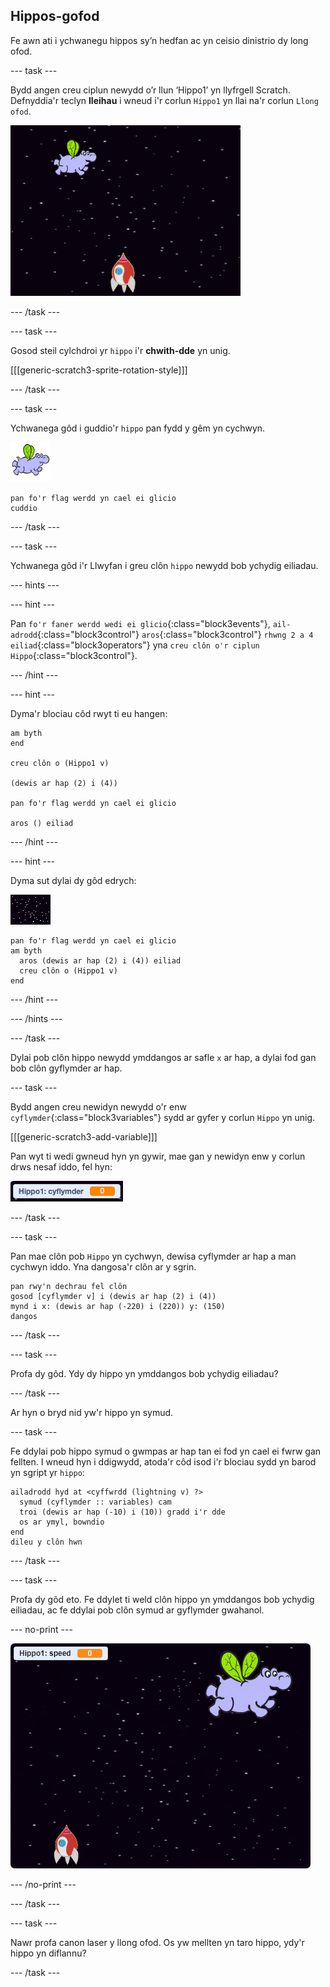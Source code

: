 ## Hippos-gofod

Fe awn ati i ychwanegu hippos sy’n hedfan ac yn ceisio dinistrio dy long ofod.

--- task ---

Bydd angen creu ciplun newydd o’r llun ‘Hippo1’ yn llyfrgell Scratch. Defnyddia'r teclyn **lleihau** i wneud i'r corlun `Hippo1` yn llai na'r corlun `Llong ofod`.

![sgrinlun](images/invaders-hippo.png)

--- /task ---

--- task ---

Gosod steil cylchdroi yr `hippo` i'r **chwith-dde** yn unig.

[[[generic-scratch3-sprite-rotation-style]]]

--- /task ---

--- task ---

Ychwanega gôd i guddio'r `hippo` pan fydd y gêm yn cychwyn.

![corlun hippo](images/hippo-sprite.png)

```blocks3
pan fo'r flag werdd yn cael ei glicio
cuddio
```

--- /task ---

--- task ---

Ychwanega gôd i'r Llwyfan i greu clôn `hippo` newydd bob ychydig eiliadau.

--- hints ---


--- hint ---

Pan `fo'r faner werdd wedi ei glicio`{:class="block3events"}, `ail-adrodd`{:class="block3control"} `aros`{:class="block3control"} `rhwng 2 a 4 eiliad`{:class="block3operators"} yna `creu clôn o'r ciplun Hippo`{:class="block3control"}.

--- /hint ---

--- hint ---

Dyma'r blociau côd rwyt ti eu hangen:

```blocks3
am byth
end

creu clôn o (Hippo1 v)

(dewis ar hap (2) i (4))

pan fo'r flag werdd yn cael ei glicio

aros () eiliad
```

--- /hint ---

--- hint ---

Dyma sut dylai dy gôd edrych:

![corlun llwyfan](images/stage-sprite.png)

```blocks3
pan fo'r flag werdd yn cael ei glicio
am byth 
  aros (dewis ar hap (2) i (4)) eiliad
  creu clôn o (Hippo1 v)
end
```

--- /hint ---

--- /hints ---

--- /task ---

Dylai pob clôn hippo newydd ymddangos ar safle `x` ar hap, a dylai fod gan bob clôn gyflymder ar hap.

--- task ---

Bydd angen creu newidyn newydd o'r enw `cyflymder`{:class="block3variables"} sydd ar gyfer y corlun `Hippo` yn unig.

[[[generic-scratch3-add-variable]]]

Pan wyt ti wedi gwneud hyn yn gywir, mae gan y newidyn enw y corlun drws nesaf iddo, fel hyn:

![sgrinlun](images/invaders-var-test.png)

--- /task ---

--- task ---

Pan mae clôn pob `Hippo` yn cychwyn, dewisa cyflymder ar hap a man cychwyn iddo. Yna dangosa'r clôn ar y sgrin.

```blocks3
pan rwy'n dechrau fel clôn
gosod [cyflymder v] i (dewis ar hap (2) i (4))
mynd i x: (dewis ar hap (-220) i (220)) y: (150)
dangos
```

--- /task ---

--- task ---

Profa dy gôd. Ydy dy hippo yn ymddangos bob ychydig eiliadau?

--- /task ---

Ar hyn o bryd nid yw'r hippo yn symud.

--- task ---

Fe ddylai pob hippo symud o gwmpas ar hap tan ei fod yn cael ei fwrw gan fellten. I wneud hyn i ddigwydd, atoda'r côd isod i'r blociau sydd yn barod yn sgript yr `hippo`:

```blocks3
ailadrodd hyd at <cyffwrdd (lightning v) ?> 
  symud (cyflymder :: variables) cam
  troi (dewis ar hap (-10) i (10)) gradd i'r dde
  os ar ymyl, bowndio
end
dileu y clôn hwn
```

--- /task ---

--- task ---

Profa dy gôd eto. Fe ddylet ti weld clôn hippo yn ymddangos bob ychydig eiliadau, ac fe ddylai pob clôn symud ar gyflymder gwahanol.

--- no-print ---

![sgrinlun](images/hippo-clones.gif)

--- /no-print ---

--- /task ---

--- task ---

Nawr profa canon laser y llong ofod. Os yw mellten yn taro hippo, ydy'r hippo yn diflannu?

--- /task ---